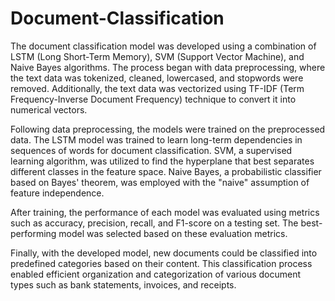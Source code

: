 # Document-Classification
The document classification model was developed using a combination of LSTM (Long Short-Term Memory), SVM (Support Vector Machine), and Naive Bayes algorithms. The process began with data preprocessing, where the text data was tokenized, cleaned, lowercased, and stopwords were removed. Additionally, the text data was vectorized using TF-IDF (Term Frequency-Inverse Document Frequency) technique to convert it into numerical vectors.

Following data preprocessing, the models were trained on the preprocessed data. The LSTM model was trained to learn long-term dependencies in sequences of words for document classification. SVM, a supervised learning algorithm, was utilized to find the hyperplane that best separates different classes in the feature space. Naive Bayes, a probabilistic classifier based on Bayes' theorem, was employed with the "naive" assumption of feature independence.

After training, the performance of each model was evaluated using metrics such as accuracy, precision, recall, and F1-score on a testing set. The best-performing model was selected based on these evaluation metrics.

Finally, with the developed model, new documents could be classified into predefined categories based on their content. This classification process enabled efficient organization and categorization of various document types such as bank statements, invoices, and receipts.




